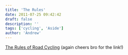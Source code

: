 ```yaml
---
title: 'The Rules'
date: 2011-07-25 09:42:42
draft: false
description: ''
tags: ['cycling', 'Aside']
author: 'Andrew'
---
```


[The Rules of Road Cycling](http://www.velominati.com/blog/the-rules/ 'The Rules!') (again cheers bro for the link!)
